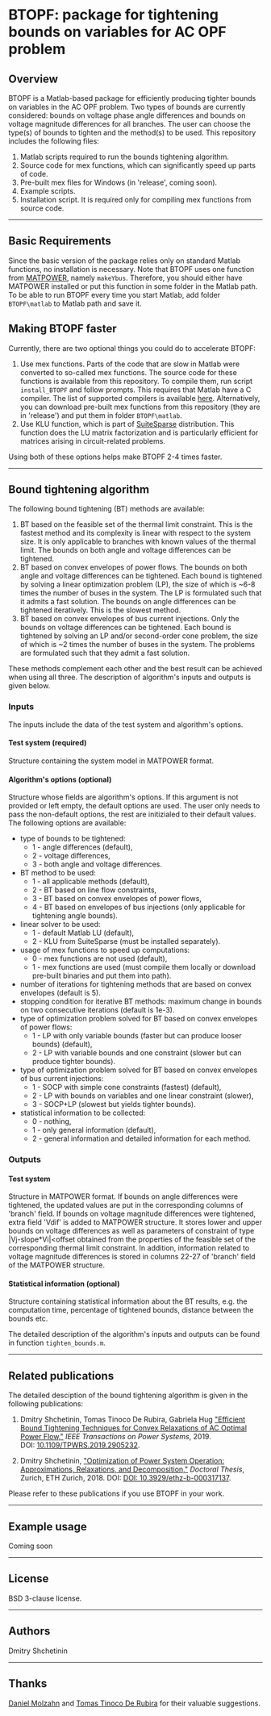 # BTOPF: package for tightening bounds on variables for AC OPF problem

## Overview 
BTOPF is a Matlab-based package for efficiently producing tighter bounds on variables in the AC OPF problem. Two types of bounds 
are currently considered: bounds on voltage phase angle differences and bounds on voltage magnitude differences for all branches. 
The user can choose the type(s) of bounds to tighten and the method(s) to be used. This repository includes the following files:

1. Matlab scripts required to run the bounds tightening algorithm.
2. Source code for mex functions, which can significantly speed up parts of code.
3. Pre-built mex files for Windows (in 'release', coming soon).
4. Example scripts.
5. Installation script. It is required only for compiling mex functions from source code.

- - - -

## Basic Requirements
Since the basic version of the package relies only on standard Matlab functions, no installation is necessary. Note that BTOPF uses one 
function from [MATPOWER](http://www.pserc.cornell.edu/matpower/), namely `makeYbus`. Therefore, you should either have MATPOWER installed or put this function in some 
folder in the Matlab path. To be able to run BTOPF every time you start Matlab, add folder `BTOPF\matlab` to Matlab path and save it.


## Making BTOPF faster
Currently, there are two optional things you could do to accelerate BTOPF:

1. Use mex functions. Parts of the code that are slow in Matlab were converted to so-called mex functions. The source code for these 
functions is available from this repository. To compile them, run script `install_BTOPF` and follow prompts. This requires that Matlab 
have a C compiler. The list of supported compilers is available [here]( https://ch.mathworks.com/support/compilers.html). Alternatively,
you can download pre-built mex functions from this repository (they are in 'release') and put them in folder `BTOPF\matlab`.
2. Use KLU function, which is part of [SuiteSparse](http://faculty.cse.tamu.edu/davis/suitesparse.html) distribution. This function does 
the LU matrix factorization and is particularly efficient for matrices arising in circuit-related problems.

Using both of these options helps make BTOPF 2-4 times faster.

- - - -

## Bound tightening algorithm
The following bound tightening (BT) methods are available:

1. BT based on the feasible set of the thermal limit constraint. This is the fastest method and its complexity is linear with respect to 
the system size. It is only applicable to branches with known values of the thermal limit. The bounds on both angle and voltage differences 
can be tightened.
2. BT based on convex envelopes of power flows. The bounds on both angle and voltage differences can be tightened. Each bound is tightened by 
solving a linear optimization problem (LP), the size of which is ~6-8 times the number of buses in the system. The LP is formulated such that 
it admits a fast solution. The bounds on angle differences can be tightened iteratively. This is the slowest method.
3. BT based on convex envelopes of bus current injections. Only the bounds on voltage differences can be tightened. Each bound is tightened by 
solving an LP and/or second-order cone problem, the size of which is ~2 times the number of buses in the system. The problems are formulated such that 
they admit a fast solution.

These methods complement each other and the best result can be achieved when using all three. The description of algorithm's inputs and outputs 
is given below.

### Inputs
The inputs include the data of the test system and algorithm's options.

#### Test system (required)
Structure containing the system model in MATPOWER format.

#### Algorithm's options (optional)
Structure whose fields are algorithm's options. If this argument is not provided or left empty, the default options are used. The user only needs 
to pass the non-default options, the rest are initizialed to their default values. The following options are available:

- type of bounds to be tightened:
    - 1 - angle differences (default),
    - 2 - voltage differences,
    - 3 - both angle and voltage differences.
- BT method to be used:
    - 1 - all applicable methods (default),
    - 2 - BT based on line flow constraints,
    - 3 - BT based on convex envelopes of power flows,
    - 4 - BT based on envelopes of bus injections (only applicable for tightening angle bounds).
 - linear solver to be used:
    - 1 - default Matlab LU (default),
    - 2 - KLU from SuiteSparse (must be installed separately).
 - usage of mex functions to speed up computations:
    - 0 - mex functions are not used (default),
    - 1 - mex functions are used (must compile them locally or download pre-built binaries and put them into path).
 - number of iterations for tightening methods that are based on convex envelopes (default is 5).
 - stopping condition for iterative BT methods: maximum change in bounds on two consecutive iterations (default is 1e-3).
 - type of optimization problem solved for BT based on convex envelopes of power flows:
    - 1 - LP with only variable bounds (faster but can produce looser bounds)  (default),
    - 2 - LP with variable bounds and one constraint (slower but can produce tighter bounds).
 - type of optimization problem solved for BT based on convex envelopes of bus current injections:
    - 1 - SOCP with simple cone constraints (fastest) (default),
    - 2 - LP with bounds on variables and one linear constraint (slower),
    - 3 - SOCP+LP (slowest but yields tighter bounds).
 - statistical information to be collected:
    - 0 - nothing,
    - 1 - only general information (default),
    - 2 - general information and detailed information for each method.

### Outputs

#### Test system
Structure in MATPOWER format. If bounds on angle differences were tightened, the updated values are put in the corresponding columns of 'branch' field. 
If bounds on voltage magnitude differences were tightened, extra field 'Vdif' is added to MATPOWER structure. It stores lower and upper bounds on
voltage differences as well as parameters of constraint of type |Vj-slope*Vi|<offset obtained from the properties of the feasible set of the corresponding 
thermal limit constraint. In addition, information related to voltage magnitude differences is stored in columns 22-27 of 'branch' field of the MATPOWER structure. 

#### Statistical information (optional)
Structure containing statistical information about the BT results, e.g. the computation time, percentage of tightened bounds, distance between the bounds etc.

The detailed description of the algorithm's inputs and outputs can be found in function `tighten_bounds.m`.

- - - -

## Related publications
The detailed desciption of the bound tightening algorithm is given in the following publications:
1.  Dmitry Shchetinin, Tomas Tinoco De Rubira, Gabriela Hug
    ["Efficient Bound Tightening Techniques for Convex Relaxations of AC Optimal Power Flow,"](https://ieeexplore.ieee.org/document/8667386) *IEEE
    Transactions on Power Systems*, 2019.  
    DOI: [10.1109/TPWRS.2019.2905232](https://doi.org/10.1109/TPWRS.2019.2905232).

2.  Dmitry Shchetinin, 
    ["Optimization of Power System Operation: Approximations, Relaxations, and Decomposition,"](https://www.research-collection.ethz.ch/handle/20.500.11850/317137) *Doctoral Thesis*, Zurich, ETH Zurich, 2018.
    DOI: [DOI: 10.3929/ethz-b-000317137](https://doi.org/10.3929/ethz-b-000317137).

Please refer to these publications if you use BTOPF in your work.

- - - -

## Example usage
Coming soon

- - - -

## License
BSD 3-clause license.

- - - -

## Authors
Dmitry Shchetinin

- - - -

## Thanks
[Daniel Molzahn](https://molzahn.github.io/) and [Tomas Tinoco De Rubira](https://ttinoco.github.io/) for their valuable suggestions.
